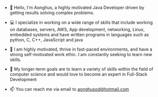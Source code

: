 - 👋 Hello, I'm Aonghus, a highly motivated Java Developer driven by getting results solving complex problems.
- 💻 I specialize in working on a wide range of skills that include working on databases, servers, AWS, App development, networking, Linux, embedded systems and have written programs in languages such as python, C, C++, JavaScript and java
- 🔭 I am highly motivated, thrive in fast-paced environments, and have a strong self-motivated work ethic. I am constantly seeking to learn new skills.

- 🌱 My longer-term goals are to learn a variety of skills within the field of computer science and would love to become an expert in Full-Stack Development

- 📫 You can reach me via email to aonghusod@hotmail.com

<!--
**AonghusOD/AonghusOD** is a ✨ _special_ ✨ repository because its `README.md` (this file) appears on your GitHub profile.

Here are some ideas to get you started:

- 🔭 I’m currently working on ...
- 🌱 I’m currently learning ...
- 👯 I’m looking to collaborate on ...
- 🤔 I’m looking for help with ...
- 💬 Ask me about ...
- 📫 How to reach me: ...
- 😄 Pronouns: ...
- ⚡ Fun fact: ...
-->
